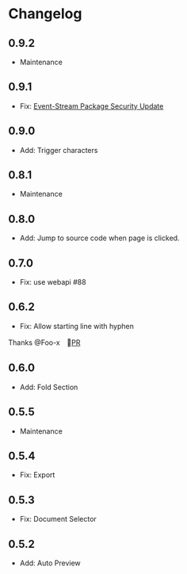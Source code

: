 # Changelog
## 0.9.2
- Maintenance

## 0.9.1
- Fix: [Event-Stream Package Security Update](https://code.visualstudio.com/blogs/2018/11/26/event-stream)

## 0.9.0
- Add: Trigger characters

## 0.8.1
- Maintenance

## 0.8.0
- Add: Jump to source code when page is clicked.

## 0.7.0
- Fix: use webapi #88

## 0.6.2
- Fix: Allow starting line with hyphen

Thanks @Foo-x　[PR](https://github.com/kexi/uiflow/pull/3)

## 0.6.0
- Add: Fold Section

## 0.5.5
- Maintenance

## 0.5.4
- Fix: Export

## 0.5.3
- Fix: Document Selector

## 0.5.2
- Add: Auto Preview

